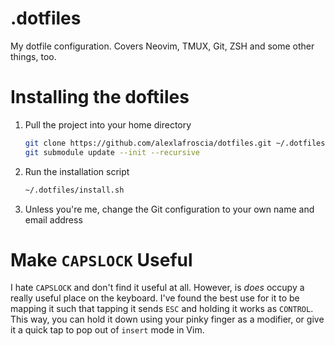 # .dotfiles

My dotfile configuration. Covers Neovim, TMUX, Git, ZSH and some other things, too.

# Installing the doftiles

1.  Pull the project into your home directory

    ```bash
    git clone https://github.com/alexlafroscia/dotfiles.git ~/.dotfiles
    git submodule update --init --recursive
    ```

2.  Run the installation script

    ```bash
    ~/.dotfiles/install.sh
    ```

3.  Unless you're me, change the Git configuration to your own name and email address

# Make `CAPSLOCK` Useful

I hate `CAPSLOCK` and don't find it useful at all. However, is _does_ occupy a really useful place on the keyboard. I've found the best use for it to be mapping it such that tapping it sends `ESC` and holding it works as `CONTROL`. This way, you can hold it down using your pinky finger as a modifier, or give it a quick tap to pop out of `insert` mode in Vim.
